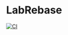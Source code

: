 # LabRebase
[![CI](https://github.com/jophoff/LabRebase/actions/workflows/blank.yml/badge.svg)](https://github.com/jophoff/LabRebase/actions/workflows/blank.yml)
